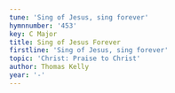 ```yaml
---
tune: 'Sing of Jesus, sing forever'
hymnnumber: '453'
key: C Major
title: Sing of Jesus Forever
firstline: 'Sing of Jesus, sing forever'
topic: 'Christ: Praise to Christ'
author: Thomas Kelly
year: '-'
---
```

